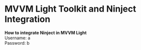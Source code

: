 # MVVM Light Toolkit and Ninject Integration

**How to integrate Ninject in MVVM Light**
<br>Username: a
<br>Password: b